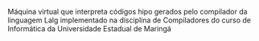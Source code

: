 Máquina virtual que interpreta códigos hipo
gerados pelo compilador da linguagem Lalg implementado na disciplina de Compiladores do curso de Informática da
Universidade Estadual de Maringá